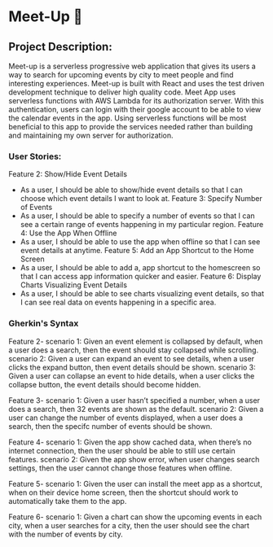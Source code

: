 # Meet-Up 📲
## Project Description:
Meet-up is a serverless progressive web application that gives its users a way to search for upcoming events by city to meet people and find interesting experiences.
Meet-up is built with React and uses the test driven development technique to deliver high quality code.
Meet App uses serverless functions with  AWS Lambda for its authorization server. With this authentication, users can login with their google account to be able to view the calendar events in the app. Using serverless functions will be most beneficial to this app to provide the services needed rather than building and maintaining my own server for authorization.
  

### User Stories: 
Feature 2: Show/Hide Event Details
- As a user, I should be able to show/hide event details so that I can choose which event details I want to look at.
Feature 3: Specify Number of Events
- As a user, I should be able to specify a number of events so that I can see a certain range of events happening in my particular region.
Feature 4: Use the App When Offline
- As a user, I should be able to use the app when offline so that I can see event details at anytime.
Feature 5: Add an App Shortcut to the Home Screen
- As a user, I should be able to add a, app shortcut to the homescreen so that I can access app information quicker and easier.
Feature 6: Display Charts Visualizing Event Details
- As a user, I should be able to see charts visualizing event details, so that I can see real data on events happening in a specific area.

### Gherkin's Syntax
Feature 2- 
scenario 1: Given an event element is collapsed by default, when a user does a search, then the event should stay collapsed while scrolling.
scenario 2: Given a user can expand an event to see details, when a user clicks the expand button, then event details should be shown.
scenario 3: Given a user can collapse an event to hide details, when a user clicks the collapse button, the event details should become hidden.

Feature 3- 
scenario 1: Given a user hasn’t specified a number, when a user does a search, then 32 events are shown as the default. 
scenario 2: Given a user can change the number of events displayed, when a user does a search, then the specifc number of events should be shown.

Feature 4-
scenario 1: Given the app show cached data, when there’s no internet connection, then the user should be able to still use certain features.
scenario 2: Given the app show error, when user changes search settings, then the user cannot change those features when offline.

Feature 5-
scenario 1: Given the user can install the meet app as a shortcut, when on their device home screen, then the shortcut should work to automatically take them to the app.

Feature 6-
scenario 1: Given a chart can show the upcoming events in each city, when a user searches for a city, then the user should see the chart with the number of events by city. 
